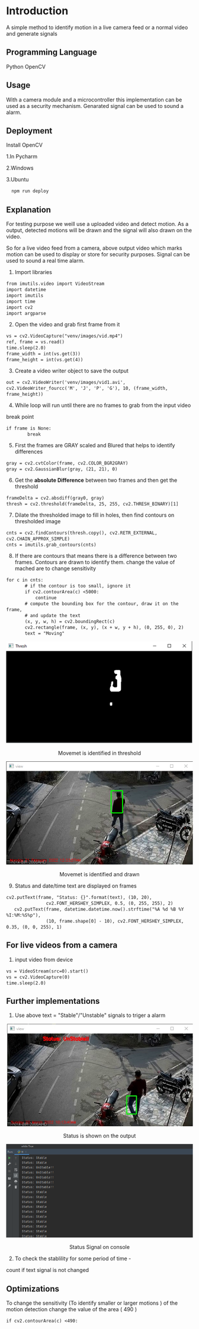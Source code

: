 
# Introduction

A simple method to identify motion in a live camera feed or a normal video and generate signals



## Programming Language

Python
OpenCV

## Usage
 
 With a camera module and a microcontroller this implementation can be used as a security mechanism. Genarated signal can be used to sound a alarm.




## Deployment

Install OpenCV

1.In Pycharm


2.Windows

3.Ubuntu



```bash
  npm run deploy
```


## Explanation

For testing purpose we weill use a uploaded video and detect motion. As a output, detected motions will be drawn and the signal will also drawn on the video.

So for a live video feed from a camera, above output video which marks motion can be used to display or store for security purposes. Signal can be used to sound a real time alarm.

1. Import libraries

``` 
from imutils.video import VideoStream
import datetime
import imutils
import time
import cv2
import argparse
``` 
2. Open the video and grab first frame from it

```
vs = cv2.VideoCapture("venv/images/vid.mp4")
ref, frame = vs.read()
time.sleep(2.0)
frame_width = int(vs.get(3))
frame_height = int(vs.get(4))
```

3. Create a video writer object to save the output

```
out = cv2.VideoWriter('venv/images/vid1.avi', cv2.VideoWriter_fourcc('M', 'J', 'P', 'G'), 10, (frame_width, frame_height))
```

4. While loop will run until there are no frames to grab from the 
input video

break point
```
if frame is None:
		break
```
5. First the frames are GRAY scaled and Blured that helps to identify differences

```
gray = cv2.cvtColor(frame, cv2.COLOR_BGR2GRAY)
gray = cv2.GaussianBlur(gray, (21, 21), 0)
```
6. Get the **absolute Difference** between two frames and then get the threshold

```
frameDelta = cv2.absdiff(gray0, gray)
thresh = cv2.threshold(frameDelta, 25, 255, cv2.THRESH_BINARY)[1]
```

7. Dilate the thresholded image to fill in holes, then find contours on thresholded image

```
cnts = cv2.findContours(thresh.copy(), cv2.RETR_EXTERNAL,
cv2.CHAIN_APPROX_SIMPLE)
cnts = imutils.grab_contours(cnts)

```
8. If there are contours that means there is a difference between two frames. Contours
 are drawn to identify them. change the value of mached are to change sensitivity 

 ```
 for c in cnts:
		# if the contour is too small, ignore it
		if cv2.contourArea(c) <5000:
			continue
		# compute the bounding box for the contour, draw it on the frame,
		# and update the text
		(x, y, w, h) = cv2.boundingRect(c)
		cv2.rectangle(frame, (x, y), (x + w, y + h), (0, 255, 0), 2)
		text = "Moving"

 ```
 

 <p align="center"> <img src=/images/22.png></p>
 <p align="center"> Movemet is identified in threshold</p>
 <p align="center"> <img src=/images/11.png></p>
 <p align="center"> Movemet is identified and drawn </p>

 9. Status and date/time text are displayed on frames

 ```
 cv2.putText(frame, "Status: {}".format(text), (10, 20),
				cv2.FONT_HERSHEY_SIMPLEX, 0.5, (0, 255, 255), 2)
	cv2.putText(frame, datetime.datetime.now().strftime("%A %d %B %Y %I:%M:%S%p"),
				(10, frame.shape[0] - 10), cv2.FONT_HERSHEY_SIMPLEX, 0.35, (0, 0, 255), 1)

 ```

 ## For live videos from a camera

1. input video from device

```
vs = VideoStream(src=0).start()
vs = cv2.VideoCapture(0)
time.sleep(2.0)

```
## Further implementations

1. Use above text = "Stable"/"Unstable" signals to triger a alarm

<p align="center"> <img src=/images/33.jpg></p>
<p align="center"> Status is shown on the output</p>
<p align="center"> <img src=/images/44.png></p>
<p align="center"> Status Signal on console</p>



2. To check the stablility for some period of time -

count if text signal is not changed 


## Optimizations

To change the sensitivity (To identify smaller or larger motions ) of the motion detection change the value of the area ( 490 ) 

```
if cv2.contourArea(c) <490:
```			
